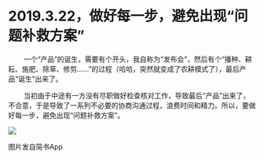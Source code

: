 
# 2019.3.22，做好每一步，避免出现“问题补救方案”

        一个“产品”的诞生，需要有个开头，我自称为“发布会”，然后有个“播种、耕耘、施肥、除草、修剪……”的过程（哈哈，突然就变成了农耕模式了），最后产品“诞生”出来了。

        当初由于中途有一方没有尽职做好检查核对工作，导致最后“产品”出来了，不合意，于是导致了一系列不必要的协商沟通过程，浪费时间和精力。所以，要做好每一步，避免出现“问题补救方案”。

![](http://upload-images.jianshu.io/upload_images/3910675-d2eae038e1a70461.jpg?imageMogr2/auto-orient/strip%7CimageView2/2/w/1080/q/50)  

图片发自简书App